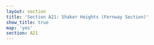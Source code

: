 ```yaml
---
layout: section
title: 'Section A21: Shaker Heights (Fernway Section)'
show_title: true
map: 'yes'
section: A21
---
```

